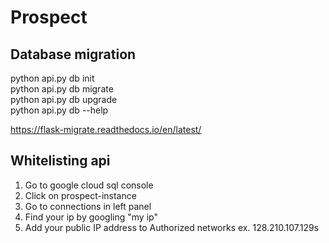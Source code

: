 # Prospect

## Database migration
python api.py db init       \
python api.py db migrate    \
python api.py db upgrade    \
python api.py db --help

https://flask-migrate.readthedocs.io/en/latest/

## Whitelisting api

1. Go to google cloud sql console
2. Click on prospect-instance
3. Go to connections in left panel
4. Find your ip by googling "my ip"
5. Add your public IP address to Authorized networks
ex. 128.210.107.129s
